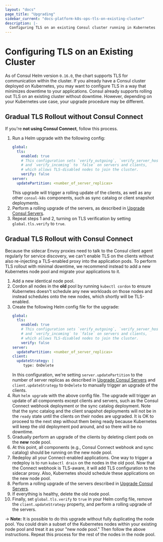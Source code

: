 ```yaml
---
layout: "docs"
page_title: "Upgrading"
sidebar_current: "docs-platform-k8s-ops-tls-on-existing-cluster"
description: |-
  Configuring TLS on an existing Consul cluster running in Kubernetes
---
```


# Configuring TLS on an Existing Cluster

As of Consul Helm version `0.16.0`, the chart supports TLS for communication
within the cluster. If you already have a Consul cluster deployed on Kubernetes,
you may want to configure TLS in a way that minimizes downtime to your applications.
Consul already supports rolling out TLS on an existing cluster without downtime.
However, depending on your Kubernetes use case, your upgrade procedure may be different.

## Gradual TLS Rollout without Consul Connect

If you're **not using Consul Connect**, follow this process.

1. Run a Helm upgrade with the following config:
   ```yaml
   global:
     tls:
       enabled: true
       # This configuration sets `verify_outgoing`, `verify_server_hostname`,
       # and `verify_incoming` to `false` on servers and clients,
       # which allows TLS-disabled nodes to join the cluster.
       verify: false
   server:
     updatePartition: <number_of_server_replicas>
   ```
   This upgrade will trigger a rolling update of the clients, as well as any
   other `consul-k8s` components, such as sync catalog or client snapshot deployments.
1. Perform a rolling upgrade of the servers, as described in
   [Upgrade Consul Servers](/docs/platform/k8s/upgrading.html#upgrading-consul-servers).
1. Repeat steps 1 and 2, turning on TLS verification by setting `global.tls.verify`
   to `true`.

## Gradual TLS Rollout with Consul Connect

Because the sidecar Envoy proxies need to talk to the Consul client agent regularly
for service discovery, we can't enable TLS on the clients without also re-injecting a
TLS-enabled proxy into the application pods. To perform TLS rollout with minimal
downtime, we recommend instead to add a new Kubernetes node pool and migrate your
applications to it.

1. Add a new identical node pool.
1. Cordon all nodes in the **old** pool by running `kubectl cordon`
   to ensure Kubernetes doesn't schedule any new workloads on those nodes
   and instead schedules onto the new nodes, which shortly will be TLS-enabled.
1. Create the following Helm config file for the upgrade:
    ```yaml
    global:
      tls:
        enabled: true
        # This configuration sets `verify_outgoing`, `verify_server_hostname`,
        # and `verify_incoming` to `false` on servers and clients,
        # which allows TLS-disabled nodes to join the cluster.
        verify: false
    server:
      updatePartition: <number_of_server_replicas>
    client:
      updateStrategy: |
         type: OnDelete
    ```
   In this configuration, we're setting `server.updatePartition` to the number of
   server replicas as described in [Upgrade Consul Servers](/docs/platform/k8s/upgrading.html#upgrading-consul-servers)
   and `client.updateStrategy` to `OnDelete` to manually trigger an upgrade of the clients.
1. Run `helm upgrade` with the above config file. The upgrade will trigger an update of all
   components except clients and servers, such as the Consul Connect webhook deployment
   or the sync catalog deployment. Note that the sync catalog and the client
   snapshot deployments will not be in the `ready` state until the clients on their
   nodes are upgraded. It is OK to proceed to the next step without them being ready
   because Kubernetes will keep the old deployment pod around, and so there will be no
   downtime.
1. Gradually perform an upgrade of the clients by deleting client pods on the **new** node
   pool.
1. At this point, all components (e.g., Consul Connect webhook and sync catalog) should be running
   on the new node pool.
1. Redeploy all your Connect-enabled applications.
   One way to trigger a redeploy is to run `kubectl drain` on the nodes in the old pool.
   Now that the Connect webhook is TLS-aware, it will add TLS configuration to
   the sidecar proxy. Also, Kubernetes should schedule these applications on the new node pool.
1. Perform a rolling upgrade of the servers described in
   [Upgrade Consul Servers](/docs/platform/k8s/upgrading.html#upgrading-consul-servers).
1. If everything is healthy, delete the old node pool.
1. Finally, set `global.tls.verify` to `true` in your Helm config file, remove the
   `client.updateStrategy` property, and perform a rolling upgrade of the servers.

-> **Note:** It is possible to do this upgrade without fully duplicating the node pool.
You could drain a subset of the Kubernetes nodes within your existing node pool and treat it
as your "new node pool." Then follow the above instructions. Repeat this process for the rest
of the nodes in the node pool.